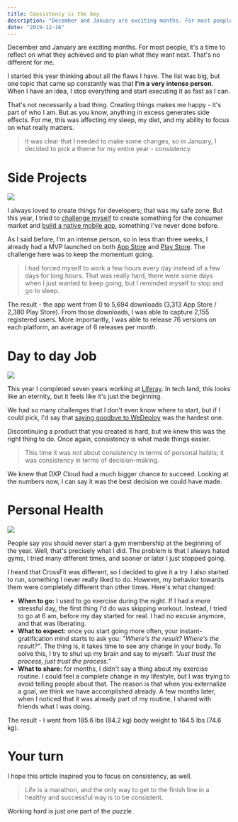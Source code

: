 ```yaml
---
title: Consistency is the key
description: "December and January are exciting months. For most people, it's a time to reflect on what they achieved and to plan what they want next. That's no different for me."
date: "2019-12-16"
---
```


December and January are exciting months. For most people, it's a time to reflect on what they achieved and to plan what they want next. That's no different for me.

I started this year thinking about all the flaws I have. The list was big, but one topic that came up constantly was that **I'm a very intense person**. When I have an idea, I stop everything and start executing it as fast as I can.

That's not necessarily a bad thing. Creating things makes me happy - it's part of who I am. But as you know, anything in excess generates side effects. For me, this was affecting my sleep, my diet, and my ability to focus on what really matters.

> It was clear that I needed to make some changes, so in January, I decided to pick a theme for my entire year - consistency.

# Side Projects

<img src="/static/img/posts/consistency-1.jpg" class="post-image-full">

I always loved to create things for developers; that was my safe zone. But this year, I tried to [challenge myself](/trying-something-new/) to create something for the consumer market and [build a native mobile app](https://lecheese.app), something I've never done before.

As I said before, I'm an intense person, so in less than three weeks, I already had a MVP launched on both [App Store](https://itunes.apple.com/us/app/le-cheese/id1449930676) and [Play Store](https://play.google.com/store/apps/details?id=com.lecheese.app). The challenge here was to keep the momentum going.

> I had forced myself to work a few hours every day instead of a few days for long hours. That was really hard, there were some days when I just wanted to keep going, but I reminded myself to stop and go to sleep.

The result - the app went from 0 to 5,694 downloads (3,313 App Store / 2,380 Play Store). From those downloads, I was able to capture 2,155 registered users. More importantly, I was able to release 76 versions on each platform, an average of 6 releases per month.

# Day to day Job

<img src="/static/img/posts/consistency-2.jpg" class="post-image-full">

This year I completed seven years working at [Liferay](https://www.liferay.com). In tech land, this looks like an eternity, but it feels like it's just the beginning.

We had so many challenges that I don't even know where to start, but if I could pick, I'd say that [saying goodbye to WeDeploy](/discontinuing-wedeploy/) was the hardest one.

Discontinuing a product that you created is hard, but we knew this was the right thing to do. Once again, consistency is what made things easier.

> This time it was not about consistency in terms of personal habits; it was consistency in terms of decision-making.

We knew that DXP Cloud had a much bigger chance to succeed. Looking at the numbers now, I can say it was the best decision we could have made.

# Personal Health

<img src="/static/img/posts/consistency-3.jpg" class="post-image-full">

People say you should never start a gym membership at the beginning of the year. Well, that's precisely what I did. The problem is that I always hated gyms, I tried many different times, and sooner or later I just stopped going.

I heard that CrossFit was different, so I decided to give it a try. I also started to run, something I never really liked to do. However, my behavior towards them were completely different than other times. Here's what changed:

- **When to go:** I used to go exercise during the night. If I had a more stressful day, the first thing I'd do was skipping workout. Instead, I tried to go at 6 am, before my day started for real. I had no excuse anymore, and that was liberating.
- **What to expect:** once you start going more often, your instant-gratification mind starts to ask you: _"Where's the result? Where's the result?"_. The thing is, it takes time to see any change in your body. To solve this, I try to shut up my brain and say to myself: _"Just trust the process, just trust the process."_
- **What to share:** for months, I didn't say a thing about my exercise routine. I could feel a complete change in my lifestyle, but I was trying to avoid telling people about that. The reason is that when you externalize a goal, we think we have accomplished already. A few months later, when I noticed that it was already part of my routine, I shared with friends what I was doing.

The result - I went from 185.6 lbs (84.2 kg) body weight to 164.5 lbs (74.6 kg).

# Your turn

I hope this article inspired you to focus on consistency, as well.

> Life is a marathon, and the only way to get to the finish line in a healthy and successful way is to be consistent.

Working hard is just one part of the puzzle.

